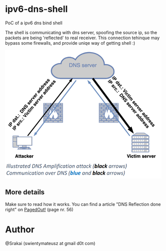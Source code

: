 # ipv6-dns-shell
PoC of a ipv6 dns bind shell

  The shell is communicating with dns server, spoofing the source ip, so the packets are being 'reflected' to real receiver.
  This connection tehinque may bypass some firewalls, and provide uniqe way of getting shell :)

![](figure.png)

## More details 
Make sure to read how it works. You can find a article "DNS Reflection done right" on [PagedOut!](https://pagedout.institute/download/PagedOut_001_beta1.pdf) (page nr. 56)

 
# Author
@Srakai (swientymateusz at gmail d0t com)
